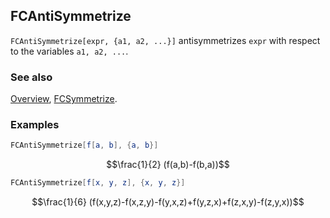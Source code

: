 ## FCAntiSymmetrize

`FCAntiSymmetrize[expr, {a1, a2, ...}]` antisymmetrizes `expr` with respect to the variables `a1, a2, ...`.

### See also

[Overview](Extra/FeynCalc.md), [FCSymmetrize](FCSymmetrize.md).

### Examples

```mathematica
FCAntiSymmetrize[f[a, b], {a, b}]
```

$$\frac{1}{2} (f(a,b)-f(b,a))$$

```mathematica
FCAntiSymmetrize[f[x, y, z], {x, y, z}]
```

$$\frac{1}{6} (f(x,y,z)-f(x,z,y)-f(y,x,z)+f(y,z,x)+f(z,x,y)-f(z,y,x))$$
